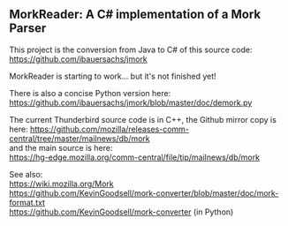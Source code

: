 MorkReader: A C# implementation of a Mork Parser
---

This project is the conversion from Java to C# of this source code: https://github.com/ibauersachs/jmork

MorkReader is starting to work... but it's not finished yet!

There is also a concise Python version here: https://github.com/ibauersachs/jmork/blob/master/doc/demork.py

The current Thunderbird source code is in C++, the Github mirror copy is here: https://github.com/mozilla/releases-comm-central/tree/master/mailnews/db/mork  
and the main source is here:  
https://hg-edge.mozilla.org/comm-central/file/tip/mailnews/db/mork

See also:  
https://wiki.mozilla.org/Mork  
https://github.com/KevinGoodsell/mork-converter/blob/master/doc/mork-format.txt  
https://github.com/KevinGoodsell/mork-converter  (in Python)
